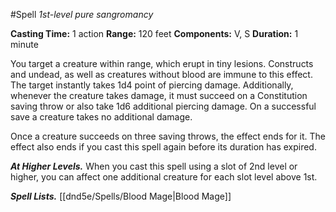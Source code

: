 #Spell
*1st-level pure sangromancy*

**Casting Time:** 1 action
**Range:** 120 feet
**Components:** V, S
**Duration:** 1 minute

You target a creature within range, which erupt in tiny lesions. Constructs and undead, as well as creatures without blood are immune to this effect. The target instantly takes 1d4 point of piercing damage. Additionally, whenever the creature takes damage, it must succeed on a Constitution saving throw or also take 1d6 additional piercing damage. On a successful save a creature takes no additional damage.

Once a creature succeeds on three saving throws, the effect ends for it. The effect also ends if you cast this spell again before its duration has expired.

***At Higher Levels.*** When you cast this spell using a slot of 2nd level or higher, you can affect one additional creature for each slot level above 1st.

***Spell Lists.*** [[dnd5e/Spells/Blood Mage\|Blood Mage]]